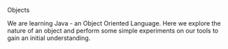 Objects

We are learning Java - an Object Oriented Language. Here we explore the nature of an object and perform some simple experiments on our tools to gain an initial understanding.